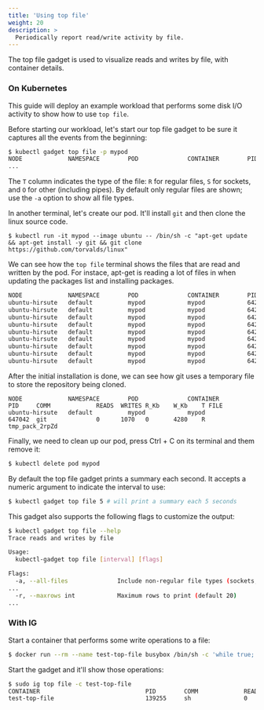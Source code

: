 ```yaml
---
title: 'Using top file'
weight: 20
description: >
  Periodically report read/write activity by file.
---
```


The top file gadget is used to visualize reads and writes by file, with container details.

### On Kubernetes

This guide will deploy an example workload that performs some disk I/O
activity to show how to use `top file`.

Before starting our workload, let's start our top file gadget to be sure it captures
all the events from the beginning:

```bash
$ kubectl gadget top file -p mypod
NODE             NAMESPACE        POD              CONTAINER        PID     COMM             READS  WRITES R_Kb    W_Kb    T FILE
...
```

The `T` column indicates the type of the file: `R` for regular files, `S` for
sockets, and `O` for other (including pipes). By default only regular files are
shown; use the `-a` option to show all file types.

In another terminal, let's create our pod. It'll install `git` and then
clone the linux source code.

```
$ kubectl run -it mypod --image ubuntu -- /bin/sh -c "apt-get update && apt-get install -y git && git clone https://github.com/torvalds/linux"
```

We can see how the `top file` terminal shows the files that are read and
written by the pod. For instace, apt-get is reading a lot of files in
when updating the packages list and installing packages.

```bash
NODE             NAMESPACE        POD              CONTAINER        PID     COMM             READS  WRITES R_Kb    W_Kb    T FILE
ubuntu-hirsute   default          mypod            mypod            642727  apt-get          425    0      27022   0       R archive.ubuntu.com_ubuntu_dists_focal-updates_main_binary-amd64_Packages.lz4
ubuntu-hirsute   default          mypod            mypod            642727  apt-get          278    0      17775   0       R archive.ubuntu.com_ubuntu_dists_focal_main_binary-amd64_Packages.lz4
ubuntu-hirsute   default          mypod            mypod            642727  apt-get          244    0      15594   0       R security.ubuntu.com_ubuntu_dists_focal-security_main_binary-amd64_Packages.lz4
ubuntu-hirsute   default          mypod            mypod            642727  apt-get          93     0      5921    0       R archive.ubuntu.com_ubuntu_dists_focal_universe_binary-amd64_Packages.lz4
ubuntu-hirsute   default          mypod            mypod            642727  apt-get          91     0      5797    0       R archive.ubuntu.com_ubuntu_dists_focal-updates_universe_binary-amd64_Packages.lz4
ubuntu-hirsute   default          mypod            mypod            642727  apt-get          82     0      5160    0       R archive.ubuntu.com_ubuntu_dists_focal-updates_restricted_binary-amd64_Packages.lz4
ubuntu-hirsute   default          mypod            mypod            642727  apt-get          73     0      4568    0       R security.ubuntu.com_ubuntu_dists_focal-security_restricted_binary-amd64_Packages.lz4
ubuntu-hirsute   default          mypod            mypod            642727  apt-get          70     0      4435    0       R security.ubuntu.com_ubuntu_dists_focal-security_universe_binary-amd64_Packages.lz4
ubuntu-hirsute   default          mypod            mypod            642727  apt-get          19     0      1172    0       R archive.ubuntu.com_ubuntu_dists_focal_multiverse_binary-amd64_Packages.lz4
```

After the initial installation is done, we can see how git uses a
temporary file to store the repository being cloned.

```
NODE             NAMESPACE        POD              CONTAINER        PID     COMM             READS  WRITES R_Kb    W_Kb    T FILE
ubuntu-hirsute   default          mypod            mypod            647042  git              0      1070   0       4280    R tmp_pack_2rpZd
```

Finally, we need to clean up our pod, press Ctrl + C on its terminal and
them remove it:

```bash
$ kubectl delete pod mypod
```

By default the top file gadget prints a summary each second. It accepts a numeric argument to indicate the interval to use:

```bash
$ kubectl gadget top file 5 # will print a summary each 5 seconds
```

This gadget also supports the following flags to customize the output:

```bash
$ kubectl gadget top file --help
Trace reads and writes by file

Usage:
  kubectl-gadget top file [interval] [flags]

Flags:
  -a, --all-files              Include non-regular file types (sockets, FIFOs, etc)
...
  -r, --maxrows int            Maximum rows to print (default 20)
...
```

### With IG

Start a container that performs some write operations to a file:

```bash
$ docker run --rm --name test-top-file busybox /bin/sh -c 'while true; do echo foo > bar; sleep 1; done'
```

Start the gadget and it'll show those operations:

```bash
$ sudo ig top file -c test-top-file
CONTAINER                              PID        COMM             READS                WRITES               RBYTES               WBYTES               T FILE
test-top-file                          139255     sh               0                    1                    0B                   4B                   R bar
```
